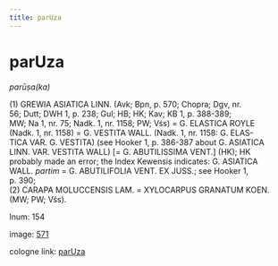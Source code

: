 ```yaml
---
title: parUza
---
```


# parUza

<i>parūṣa(ka)</i>  <div n="P" />(1) <bot>GREWIA ASIATICA LINN.</bot> (Avk; Bpn, p. 570; Chopra; Dgv, nr. <div n="lb" />56; Dutt; DWH 1, p. 238; Gul; HB; HK; Kav; KB 1, p. 388-389; <div n="lb" />MW; Na 1, nr. 75; Nadk. 1, nr. 1158; PW; Vśs) = <bot>G. ELASTICA ROYLE</bot> <div n="lb" />(Nadk. 1, nr. 1158) = <bot>G. VESTITA WALL.</bot> (Nadk. 1, nr. 1158: <bot>G. ELAS- <div n="lb" />TICA VAR. G. VESTITA</bot>) (see Hooker 1, p. 386-387 about <bot>G. ASIATICA <div n="lb" />LINN. VAR. VESTITA WALL</bot>) [= <bot>G. ABUTILISSIMA VENT.</bot>] (HK); HK <div n="lb" />probably made an error; the Index Kewensis indicates: <bot>G. ASIATICA <div n="lb" />WALL.</bot> <i>partim</i> = <bot>G. ABUTILIFOLIA VENT. EX JUSS.</bot>; see Hooker 1, <div n="lb" />p. 390; <div n="P" />(2) <bot>CARAPA MOLUCCENSIS LAM.</bot> = <bot>XYLOCARPUS GRANATUM KOEN.</bot> <div n="lb" />(MW; PW; Vśs).

lnum: 154

image: [571](https://www.sanskrit-lexicon.uni-koeln.de/scans/csl-apidev/servepdf.php?dict=snp&page=571)

cologne link: [parUza](https://sanskrit-lexicon.uni-koeln.de/scans/csl-apidev/getword.php?dict=snp&key=parUza)


